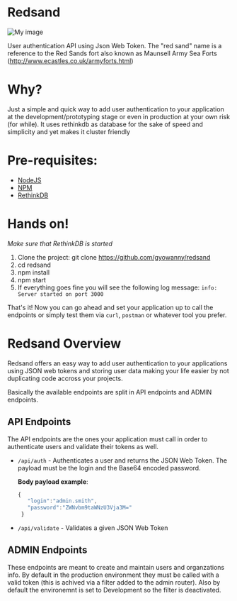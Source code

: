 
# Redsand
![My image](http://www.ecastles.co.uk/redsand3.jpg)

User authentication API using Json Web Token. 
The "red sand" name is a reference to the Red Sands fort also known as Maunsell Army Sea Forts (http://www.ecastles.co.uk/armyforts.html)

# Why?
Just a simple and quick way to add user authentication to your application at the development/prototyping stage or even in production at your own risk (for while). 
It uses rethinkdb as database for the sake of speed and simplicity and yet makes it cluster friendly

# Pre-requisites:
- [NodeJS](https://nodejs.org)
- [NPM](https://www.npmjs.com/get-npm)
- [RethinkDB](https://www.rethinkdb.com)

# Hands on!
*Make sure that RethinkDB is started*

1. Clone the project:
git clone https://github.com/gyowanny/redsand
2. cd redsand
3. npm install
4. npm start
5. If everything goes fine you will see the following log message:
`info: Server started on port 3000`

That's it! Now you can go ahead and set your application up to call the endpoints or simply test them via `curl`, `postman` or whatever tool you prefer.

# Redsand Overview

Redsand offers an easy way to add user authentication to your applications using JSON web tokens and storing user data making your life easier by not duplicating code accross your projects.

Basically the available endpoints are split in API endpoints and ADMIN endpoints.

## API Endpoints

The API endpoints are the ones your application must call in order to authenticate users and validate their tokens as well.
- `/api/auth` - Authenticates a user and returns the JSON Web Token. The payload must be the login and the Base64 encoded password.

  **Body payload example**: 
  
  ```javascript
  {
     "login":"admin.smith", 
     "password":"ZWNvbm9taWNzU3Vja3M="
   }
   ```

- `/api/validate` - Validates a given JSON Web Token 

## ADMIN Endpoints

These endpoints are meant to create and maintain users and organzations info. By default in the production environment they must be called with a valid token (this is achived via a filter added to the admin router). Also by default the environemnt is set to Development so the filter is deactivated.

